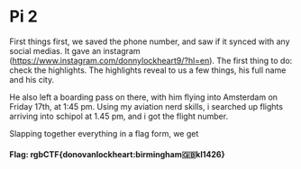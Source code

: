 # Pi 2

First things first, we saved the phone number, and saw if it synced with any social medias. It gave an instagram (https://www.instagram.com/donnylockheart9/?hl=en). The first thing to do: check the highlights. The highlights reveal to us a few things, his full name and his city.

He also left a boarding pass on there, with him flying into Amsterdam on Friday 17th, at 1:45 pm. Using my aviation nerd skills, i searched up flights arriving into schipol at 1.45 pm, and i got the flight number.

Slapping together everything in a flag form, we get

#### Flag: rgbCTF{donovanlockheart:birmingham:gb:kl1426}
